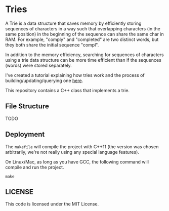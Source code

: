 # Tries

A Trie is a data structure that saves memory by efficiently storing sequences of characters in a way such that overlapping characters (in the same position) in the beginning of the sequence can share the same char in RAM. For example, "comply" and "completed" are two distinct words, but they both share the initial sequence "compl". 

In addition to the memory efficiency, searching for sequences of characters using a trie data structure can be more time efficient than if the sequences (words) were stored separately.

I've created a tutorial explaining how tries work and the 
process of building/updating/querying one [here](https://www.srcmake.com/home/tries).

This repository contains a C++ class that implements a trie.

## File Structure

TODO

## Deployment

The `makefile` will compile the project with C++11 (the version was chosen arbitrarily,
we're not really using any special language features). 

On Linux/Mac, as long as you have GCC, the following command will compile and run the project.

```
make
```

## LICENSE

This code is licensed under the MIT License. 